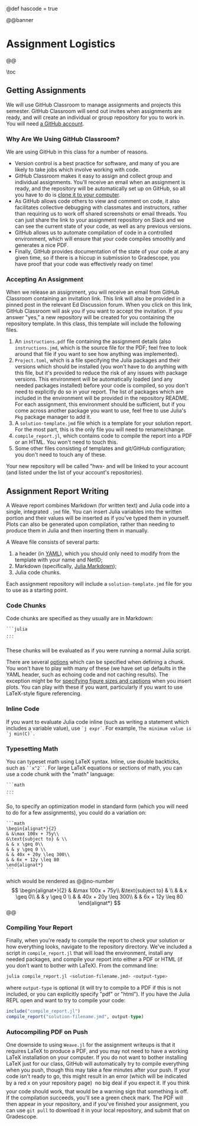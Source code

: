 @def hascode = true

@@banner
# Assignment Logistics
@@

\toc

## Getting Assignments

We will use GitHub Classroom to manage assignments and projects this semester. GitHub Classroom will send out invites when assignments are ready, and will create an individual or group repository for you to work in. You will need [a GitHub account](/software#setup_an_account).

### Why Are We Using GitHub Classroom?

We are using GitHub in this class for a number of reasons.

- Version control is a best practice for software, and many of you are likely to take jobs which involve working with code.
- GitHub Classroom makes it easy to assign and collect group and individual assignments. You'll receive an email when an assignment is ready, and the repository will be automatically set up on GitHub, so all you have to do is [clone it to your computer](/software#clone_your_repository).
- As GitHub allows code others to view and comment on code, it also facilitates collective debugging with classmates and instructors, rather than requiring us to work off shared screenshots or email threads. You can just share the link to your assignment repository on Slack and we can see the current state of your code, as well as any previous versions.
- GitHub allows us to automate compilation of code in a controlled environment, which will ensure that your code compiles smoothly and generates a nice PDF.
- Finally, GitHub provides documentation of the state of your code at any given time, so if there is a hiccup in submission to Gradescope, you have proof that your code was effectively ready on time!

### Accepting An Assignment

When we release an assignment, you will receive an email from GitHub Classroom containing an invitation link. This link will also be provided in a pinned post in the relevant Ed Discussion forum. When you click on this link, GitHub Classroom will ask you if you want to accept the invitation. If you answer "yes," a new repository will be created for you containing the repository template. In this class, this template will include the following files.

1. An `instructions.pdf` file containing the assignment details (also `instructions.jmd`, which is the source file for the PDF; feel free to look around that file if you want to see how anything was implemented).
2. `Project.toml`, which is a file specifying the Julia packages and their versions which should be installed (you won't have to do anything with this file, but it's provided to reduce the risk of any issues with package versions. This environment will be automatically loaded (and any needed packages installed) before your code is compiled, so you don't need to explicitly do so in your report. The list of packages which are included in the environment will be provided in the repository README. For each assignment, this environment should be sufficient, but if you come across another package you want to use, feel free to use Julia's `Pkg` package manager to add it.
3. A `solution-template.jmd` file which is a template for your solution report. For the most part, this is the only file you will need to rename/change.
4. `compile_report.jl`, which contains code to compile the report into a PDF or an HTML. You won't need to touch this.
5. Some other files consisting of templates and git/GitHub configuration; you don't need to touch any of these.

Your new repository will be called "hwx-<your-GitHub-username> and will be linked to your account (and listed under the list of your account's repositories).


## Assignment Report Writing

A Weave report combines Markdown (for written text) and Julia code into a single, integrated `.jmd` file. You can insert Julia variables into the written portion and their values will be inserted as if you've typed them in yourself. Plots can also be generated upon compilation, rather than needing to produce them in Julia and then inserting them in manually.

A Weave file consists of several parts:
1. a header (in [YAML](https://www.cloudbees.com/blog/yaml-tutorial-everything-you-need-get-started)), which you should only need to modify from the template with your name and NetID;
2. Markdown (specifically, [Julia Markdown](https://docs.julialang.org/en/v1/stdlib/Markdown/));
3. Julia code chunks.

Each assignment repository will include a `solution-template.jmd` file for you to use as a starting point.

### Code Chunks

Code chunks are specified as they usually are in Markdown:
````
```julia
...
```
````

These chunks will be evaluated as if you were running a normal Julia script.

There are several [options](http://weavejl.mpastell.com/stable/chunk_options/#Syntax) which can be specified when defining a chunk. You won't have to play with many of these (we have set up defaults in the YAML header, such as echoing code and not caching results). The exception might be for [specifying figure sizes and captions](http://weavejl.mpastell.com/stable/chunk_options/#Figures) when you insert plots. You can play with these if you want, particularly if you want to use LaTeX-style figure referencing.

### Inline Code

If you want to evaluate Julia code inline (such as writing a statement which includes a variable value), use `` `j expr` ``. For example, ``The minimum value is `j min(C)`. ``

### Typesetting Math

You can typeset math using LaTeX syntax. Inline, use double backticks, such as ` ``x^2`` `. For large LaTeX equations or sections of math, you can use a code chunk with the "math" language:
````
```math
...
```
````

So, to specify an optimization model in standard form (which you will need to do for a few assignments), you could do a variation on:
````
```math
\begin{alignat*}{2}
& &\max 100x + 75y\\
&\text{subject to} & \\
& & x \geq 0\\
& & y \geq 0 \\
& & 40x + 20y \leq 300\\
& & 6x + 12y \leq 80
\end{alignat*}
```
````
which would be rendered as
@@no-number
$$
\begin{alignat*}{2}
& &\max 100x + 75y\\
&\text{subject to} & \\
& & x \geq 0\\
& & y \geq 0 \\
& & 40x + 20y \leq 300\\
& & 6x + 12y \leq 80
\end{alignat*}
$$
@@

### Compiling Your Report

Finally, when you're ready to compile the report to check your solution or how everything looks, navigate to the repository directory. We've included a script in `compile_report.jl` that will load the environment, install any needed packages, and compile your report into either a PDF or HTML (if you don't want to bother with LaTeX). From the command line:

```bash
julia compile_report.jl <solution-filename.jmd> <output-type>
```

where `output-type` is optional (it will try to compile to a PDF if this is not included, or you can explicitly specify "pdf" or "html"). If you have the Julia REPL open and want to try to compile your code:

```julia
include("compile_report.jl")
compile_report("solution-filename.jmd", output-type)
```

### Autocompiling PDF on Push

One downside to using `Weave.jl` for the assignment writeups is that it requires LaTeX to produce a PDF, and you may not need to have a working LaTeX installation on your computer. If you do not want to bother installing LaTeX just for our class, GitHub will automatically try to compile everything when you push, though this may take a few minutes after your push. If your code isn't ready to go, this might result in an error (which will be indicated by a red x on your repository page) &#151; no big deal if you expect it. If you think your code should work, that would be a warning sign that something is off. If the compilation succeeds, you'll see a green check mark. The PDF will then appear in your repository, and if you've finished your assignment, you can use `git pull` to download it in your local repository, and submit that on Gradescope.

